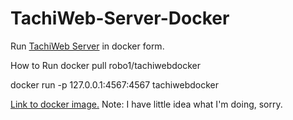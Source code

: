 # TachiWeb-Server-Docker
Run [TachiWeb Server](https://github.com/TachiWeb/TachiWeb-Server) in docker form.

How to Run
docker pull robo1/tachiwebdocker

docker run -p 127.0.0.1:4567:4567 tachiwebdocker

[Link to docker image.](https://cloud.docker.com/repository/docker/robo1/tachiwebdocker)
Note: I have little idea what I'm doing, sorry.
